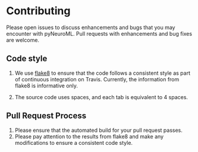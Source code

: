 # Contributing

Please open issues to discuss enhancements and bugs that you may encounter with
pyNeuroML. Pull requests with enhancements and bug fixes are welcome.

## Code style

1. We use [flake8](https://pypi.org/project/flake8/) to ensure that the code
   follows a consistent style as part of continuous integration on Travis.
   Currently, the information from flake8 is informative only.

2. The source code uses spaces, and each tab is equivalent to 4 spaces.

## Pull Request Process

1. Please ensure that the automated build for your pull request passes.
2. Please pay attention to the results from flake8 and make any modifications
   to ensure a consistent code style.
